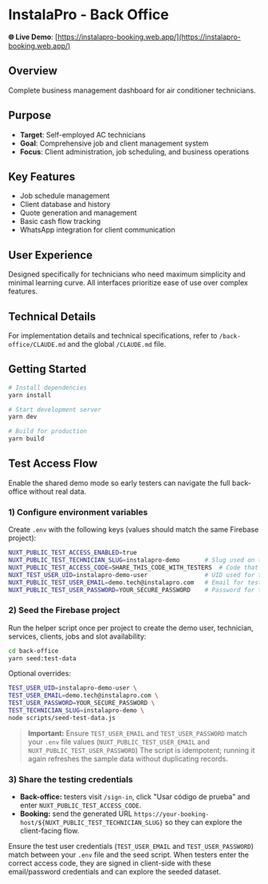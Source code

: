 # InstalaPro - Back Office

**🌐 Live Demo**: [https://instalapro-booking.web.app/](https://instalapro-booking.web.app/)

## Overview
Complete business management dashboard for air conditioner technicians.

## Purpose
- **Target**: Self-employed AC technicians
- **Goal**: Comprehensive job and client management system
- **Focus**: Client administration, job scheduling, and business operations

## Key Features
- Job schedule management
- Client database and history
- Quote generation and management
- Basic cash flow tracking
- WhatsApp integration for client communication

## User Experience
Designed specifically for technicians who need maximum simplicity and minimal learning curve. All interfaces prioritize ease of use over complex features.

## Technical Details
For implementation details and technical specifications, refer to `/back-office/CLAUDE.md` and the global `/CLAUDE.md` file.

## Getting Started
```bash
# Install dependencies
yarn install

# Start development server
yarn dev

# Build for production
yarn build
```

## Test Access Flow
Enable the shared demo mode so early testers can navigate the full back-office without real data.

### 1) Configure environment variables
Create `.env` with the following keys (values should match the same Firebase project):
```bash
NUXT_PUBLIC_TEST_ACCESS_ENABLED=true
NUXT_PUBLIC_TEST_TECHNICIAN_SLUG=instalapro-demo       # Slug used on the booking site
NUXT_PUBLIC_TEST_ACCESS_CODE=SHARE_THIS_CODE_WITH_TESTERS  # Code that testers will type
NUXT_TEST_USER_UID=instalapro-demo-user                # UID used for the seeded dataset
NUXT_PUBLIC_TEST_USER_EMAIL=demo.tech@instalapro.com   # Email for test user account
NUXT_PUBLIC_TEST_USER_PASSWORD=YOUR_SECURE_PASSWORD    # Password for test user account
```

### 2) Seed the Firebase project
Run the helper script once per project to create the demo user, technician, services, clients, jobs and slot availability:
```bash
cd back-office
yarn seed:test-data
```
Optional overrides:
```bash
TEST_USER_UID=instalapro-demo-user \
TEST_USER_EMAIL=demo.tech@instalapro.com \
TEST_USER_PASSWORD=YOUR_SECURE_PASSWORD \
TEST_TECHNICIAN_SLUG=instalapro-demo \
node scripts/seed-test-data.js
```
> **Important:** Ensure `TEST_USER_EMAIL` and `TEST_USER_PASSWORD` match your `.env` file values (`NUXT_PUBLIC_TEST_USER_EMAIL` and `NUXT_PUBLIC_TEST_USER_PASSWORD`)
> The script is idempotent; running it again refreshes the sample data without duplicating records.

### 3) Share the testing credentials
- **Back-office:** testers visit `/sign-in`, click "Usar código de prueba" and enter `NUXT_PUBLIC_TEST_ACCESS_CODE`.
- **Booking:** send the generated URL `https://your-booking-host/${NUXT_PUBLIC_TEST_TECHNICIAN_SLUG}` so they can explore the client-facing flow.

Ensure the test user credentials (`TEST_USER_EMAIL` and `TEST_USER_PASSWORD`) match between your `.env` file and the seed script. When testers enter the correct access code, they are signed in client-side with these email/password credentials and can explore the seeded dataset.
